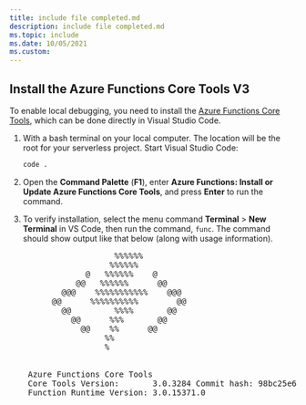 ```yaml
---
title: include file completed.md
description: include file completed.md
ms.topic: include
ms.date: 10/05/2021
ms.custom:
---
```


## Install the Azure Functions Core Tools V3

To enable local debugging, you need to install the [Azure Functions Core Tools](https://github.com/Azure/azure-functions-core-tools), which can be done directly in Visual Studio Code.

1. With a bash terminal on your local computer. The location will be the root for your serverless project. Start Visual Studio Code:

    ```bash
    code .
    ```

1. Open the **Command Palette** (**F1**), enter **Azure Functions: Install or Update Azure Functions Core Tools**, and press **Enter** to run the command.

1. To verify installation, select the menu command **Terminal** > **New Terminal** in VS Code, then run the command, `func`. The command should show output like that below (along with usage information).

    <pre>
                      %%%%%%
                     %%%%%%
                @   %%%%%%    @      
              @@   %%%%%%      @@    
           @@@    %%%%%%%%%%%    @@@ 
         @@      %%%%%%%%%%        @@
           @@         %%%%       @@  
             @@      %%%       @@    
               @@    %%      @@      
                    %%
                    %
    
    
    Azure Functions Core Tools
    Core Tools Version:       3.0.3284 Commit hash: 98bc25e668274edd175a1647fe5a9bc4ffb6887d 
    Function Runtime Version: 3.0.15371.0
    </pre>
